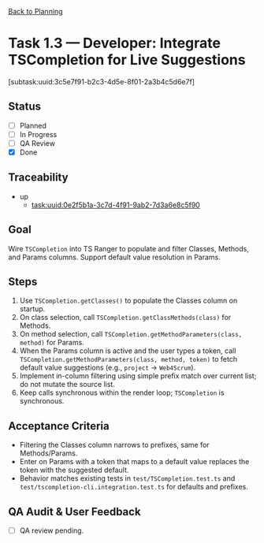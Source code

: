 <!--
SPDX-License-Identifier: AGPL-3.0-only + AI-GPL-Addendum
Copyright (c) 2025 The Web4Articles Authors
Copyleft: See AGPLv3 (./LICENSE) and AI-GPL Addendum (./AI-GPL.md)
Backlinks: /LICENSE , /AI-GPL.md
Use of `scrum.pmo` roles/process docs with AI is subject to AI-GPL copyleft unless dual-licensed.
-->

[Back to Planning](./planning.md)

# Task 1.3 — Developer: Integrate TSCompletion for Live Suggestions

[subtask:uuid:3c5e7f91-b2c3-4d5e-8f01-2a3b4c5d6e7f]

## Status
- [ ] Planned
- [ ] In Progress
- [ ] QA Review
- [x] Done

## Traceability
- up
  - [task:uuid:0e2f5b1a-3c7d-4f91-9ab2-7d3a6e8c5f90](./task-1.md)

## Goal
Wire `TSCompletion` into TS Ranger to populate and filter Classes, Methods, and Params columns. Support default value resolution in Params.

## Steps
1. Use `TSCompletion.getClasses()` to populate the Classes column on startup.
2. On class selection, call `TSCompletion.getClassMethods(class)` for Methods.
3. On method selection, call `TSCompletion.getMethodParameters(class, method)` for Params.
4. When the Params column is active and the user types a token, call `TSCompletion.getMethodParameters(class, method, token)` to fetch default value suggestions (e.g., `project` → `Web4Scrum`).
5. Implement in-column filtering using simple prefix match over current list; do not mutate the source list.
6. Keep calls synchronous within the render loop; `TSCompletion` is synchronous.

## Acceptance Criteria
- Filtering the Classes column narrows to prefixes, same for Methods/Params.
- Enter on Params with a token that maps to a default value replaces the token with the suggested default.
- Behavior matches existing tests in `test/TSCompletion.test.ts` and `test/tscompletion-cli.integration.test.ts` for defaults and prefixes.

## QA Audit & User Feedback
- [ ] QA review pending.